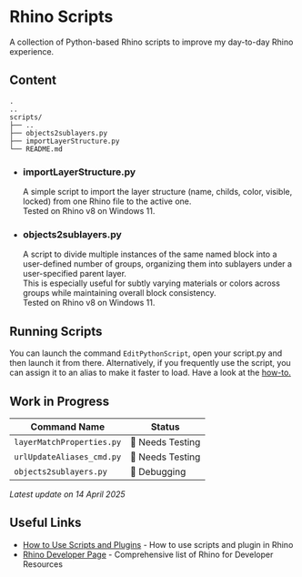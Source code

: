 # Rhino Scripts

A collection of Python-based Rhino scripts to improve my day-to-day Rhino experience.

## Content

```plaintext
.
..
scripts/
├── ..
├── objects2sublayers.py 
├── importLayerStructure.py   
└── README.md
```

- ### importLayerStructure.py
  A simple script to import the layer structure (name, childs, color, visible, locked) from one Rhino file to the active one. <br>
  Tested on Rhino v8 on Windows 11.

- ### objects2sublayers.py
  A script to divide multiple instances of the same named block into a user-defined number of groups, organizing them into sublayers under a user-specified parent layer. <br>
  This is especially useful for subtly varying materials or colors across groups while maintaining overall block consistency. <br>
  Tested on Rhino v8 on Windows 11.

## Running Scripts
You can launch the command `EditPythonScript`, open your script.py and then launch it from there.
Alternatively, if you frequently use the script, you can assign it to an alias to make it faster to load.
Have a look at the [how-to.](https://github.com/simonefagini/Fluo-for-Rhino/blob/main/commands/AddingPlugins.md#adding-a-command-in-rhino-for-mac-os)




## Work in Progress

| Command Name                    | Status                       |
| ------------------------------- | ---------------------------- |
| `layerMatchProperties.py`           | :test_tube: Needs Testing  |
| `urlUpdateAliases_cmd.py`       | :test_tube: Needs Testing  |
| `objects2sublayers.py`           | 🐞 Debugging  |

 *Latest update on 14 April 2025*                      


## Useful Links
- [How to Use Scripts and Plugins](https://www.rhino3d.com/docs/guides/scripts-plugins/how-to-use/)  -  How to use scripts and plugin in Rhino
- [Rhino Developer Page](https://developer.rhino3d.com/)  - Comprehensive list of Rhino for Developer Resources

